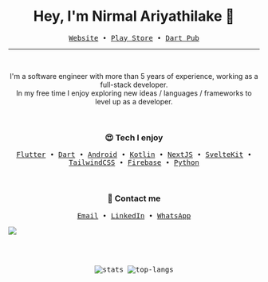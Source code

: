 <h1 align="center">Hey, I'm Nirmal Ariyathilake 👋</h1>

<p align="center">
  <samp>
    <a href="https://nirmalcode.com/">Website</a> •
    <a href="https://play.google.com/store/apps/dev?id=5955174640569592842">Play Store</a> •
    <a href="https://pub.dev/publishers/nirmalcode.com/packages">Dart Pub</a>
  </samp>
</p>

---

<br>

<p align="center">
  I'm a software engineer with more than 5 years of experience, working as a full-stack developer. <br/>
  In my free time I enjoy exploring new ideas / languages / frameworks to level up as a developer.
</p>

<br>

<h3 align="center">😍 Tech I enjoy</h3>

<p align="center">
  <samp>
    <a href="https://flutter.dev/">Flutter</a> •
    <a href="https://dart.dev/">Dart</a> •
    <a href="https://www.android.com/">Android</a> •
    <a href="https://kotlinlang.org/">Kotlin</a> •
    <a href="https://nextjs.org/">NextJS</a> •
    <a href="https://kit.svelte.dev/">SvelteKit</a> •
    <a href="https://tailwindcss.com/">TailwindCSS</a> •
    <a href="https://firebase.google.com/">Firebase</a> •
    <a href="https://www.python.org/">Python</a>
  </samp>
</p>

<br>

<h3 align="center">📧 Contact me</h3>

<p align="center">
  <samp>
    <a href="mailto:nirmal.ariyathilake@gmail.com">Email</a> •
    <a href="https://www.linkedin.com/in/nirmal-ariyathilake/">LinkedIn</a> •
    <a href="https://wa.me/+94712984933">WhatsApp</a>
  </samp>
</p>

![](https://hit.yhype.me/github/profile?user_id=27048260)

<!--
**NirmalAriyathilake/NirmalAriyathilake** is a ✨ _special_ ✨ repository because its `README.md` (this file) appears on your GitHub profile.

Here are some ideas to get you started:

- 🔭 I’m currently working on ...
- 🌱 I’m currently learning ...
- 👯 I’m looking to collaborate on ...
- 🤔 I’m looking for help with ...
- 💬 Ask me about ...
- 📫 How to reach me: ...
- 😄 Pronouns: ...
- ⚡ Fun fact: ...
-->

</br>
</br>

<p align="center">
  <samp>
    <img src="https://nirmalcode-github-readme-stats.vercel.app/api?username=nirmalariyathilake&show_icons=true&theme=codeSTACKr" alt="stats" />
    <img src="https://nirmalcode-github-readme-stats.vercel.app/api/top-langs/?username=nirmalariyathilake&layout=compact&theme=codeSTACKr" alt="top-langs" />
  </samp>
</p>

<img width="0" src="https://visitor-badge.glitch.me/badge?page_id=nirmalariyathilake.nirmalariyathilake" />
